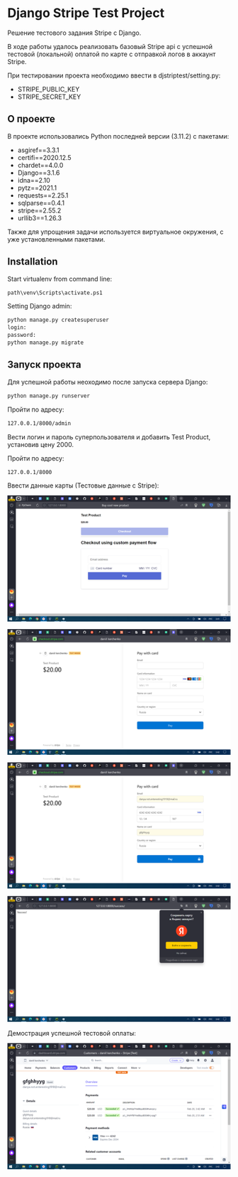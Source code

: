 # Django Stripe Test Project

Решение тестового задания Stripe с Django. 

В ходе работы удалось реализовать базовый Stripe api с успешной тестовой (локальной) оплатой по карте с отправкой логов 
в аккаунт Stripe.

При тестировании проекта необходимо ввести в djstriptest/setting.py:
- STRIPE_PUBLIC_KEY
- STRIPE_SECRET_KEY


## О проекте

В проекте использовались Python последней версии (3.11.2) с пакетами:

 - asgiref==3.3.1
 - certifi==2020.12.5
 - chardet==4.0.0
 - Django==3.1.6
 - idna==2.10
 - pytz==2021.1
 - requests==2.25.1
 - sqlparse==0.4.1
 - stripe==2.55.2
 - urllib3==1.26.3

Также для упрощения задачи используется виртуальное окружения, с уже установленными пакетами.

## Installation

Start virtualenv from command line:

```sh
path\venv\Scripts\activate.ps1
```
Setting Django admin:
```sh
python manage.py createsuperuser
login:
password:
python manage.py migrate
```



## Запуск проекта

Для успешной работы неоходимо после запуска сервера Django:

```sh
python manage.py runserver
```

Пройти по адресу:
```sh
127.0.0.1/8000/admin
```
Вести логин и пароль суперпользователя и добавить Test Product, установив цену 2000.

Пройти по адресу:
```sh
127.0.0.1/8000
```

Ввести данные карты (Тестовые данные с Stripe):

![card_1.png](readme_view%2Fcard_1.png)

![card_2.png](readme_view%2Fcard_2.png)

![card_3.png](readme_view%2Fcard_3.png)

![success.png](readme_view%2Fsuccess.png)

Демострация успешной тестовой оплаты:

![Stripe_site.png](readme_view%2FStripe_site.png)